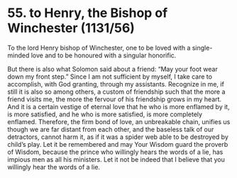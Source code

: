 # 55. to Henry, the Bishop of Winchester \(1131/56\)

To the lord Henry bishop of Winchester, one to be loved with a single-minded love and to be honoured with a singular honorific.

But there is also what Solomon said about a friend: “May your foot wear down my front step.” Since I am not sufficient by myself, I take care to accomplish, with God granting, through my assistants. Recognize in me, if still it is also so among others, a custom of friendship such that the more a friend visits me, the more the fervour of his friendship grows in my heart. And it is a certain vestige of eternal love that he who is more enflamed by it, is more satisfied, and he who is more satisfied, is more completely enflamed. Therefore, the firm bond of love, an unbreakable chain, unifies us though we are far distant from each other, and the baseless talk of our detractors, cannot harm it, as if it was a spider web able to be destroyed by child’s play. Let it be remembered and may Your Wisdom guard the proverb of Wisdom, because the prince who willingly hears the words of a lie, has impious men as all his ministers. Let it not be indeed that I believe that you willingly hear the words of a lie.


